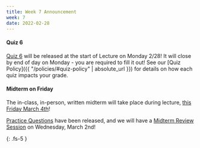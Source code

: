 ```yaml
---
title: Week 7 Announcement
week: 7
date: 2022-02-28
---
```

#### Quiz 6
[Quiz 6](https://forms.gle/bA21TsRXFUqzzb6d7) will be released at the start of Lecture on Monday 2/28! It will close by end of day on Monday - you are required to fill it out! See our [Quiz Policy]({{ "/policies/#quiz-policy" | absolute_url }}) for details on how each quiz impacts your grade.


#### Midterm on Friday
The in-class, in-person, written midterm will take place during lecture, [this Friday March 4th](/exams/#midterm)!

[Practice Questions](/assets/midterm/practice_midterm.pdf) have been released, and we  will have a [Midterm Review Session](https://www.comp285.ml/lectures/#midterm-review) on Wednesday, March 2nd!



{: .fs-5 }